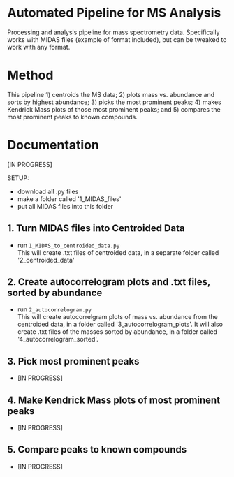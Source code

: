 # Automated Pipeline for MS Analysis 
Processing and analysis pipeline for mass spectrometry data. Specifically works with MIDAS files (example of format included), but can be tweaked to work with any format.   

# Method 

This pipeline 1) centroids the MS data; 2) plots mass vs. abundance and sorts by highest abundance; 3) picks the most prominent peaks; 4) makes Kendrick Mass plots of those most prominent peaks; and 5) compares the most prominent peaks to known compounds. 

# Documentation

[IN PROGRESS]   

SETUP:    
- download all .py files
- make a folder called '1_MIDAS_files'   
- put all MIDAS files into this folder   
  
## 1. Turn MIDAS files into Centroided Data
- run `1_MIDAS_to_centroided_data.py`  
This will create .txt files of centroided data, in a separate folder called '2_centroided_data'
     
## 2. Create autocorrelogram plots and .txt files, sorted by abundance
- run  `2_autocorrelogram.py`  
This will create autocorrelgram plots of mass vs. abundance from the centroided data, in a folder called '3_autocorrelogram_plots'. It will also create .txt files of the masses sorted by abundance, in a folder called '4_autocorrelogram_sorted'. 

## 3. Pick most prominent peaks
- [IN PROGRESS]    

## 4. Make Kendrick Mass plots of most prominent peaks
- [IN PROGRESS]

## 5. Compare peaks to known compounds
- [IN PROGRESS]




